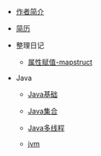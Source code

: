 
* [作者简介](./docs/blog0-1作者简介.md)
* [简历](./docs/blog0-2简历.md)
* 整理日记
  * [属性赋值-mapstruct](./docs/blog1-1mapstruct.md)
* Java
  
  * [Java基础](./docs/blog2-1java基础.md)
  
  * [Java集合](./docs/blog2-2java集合.md)
  
  * [Java多线程](./docs/blog2-3java多线程.md)
  
  * [jvm](./docs/blog2-4jvm.md)